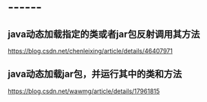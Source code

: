 # ------

## java动态加载指定的类或者jar包反射调用其方法
https://blog.csdn.net/chenleixing/article/details/46407971

## java动态加载jar包，并运行其中的类和方法
https://blog.csdn.net/wawmg/article/details/17961815